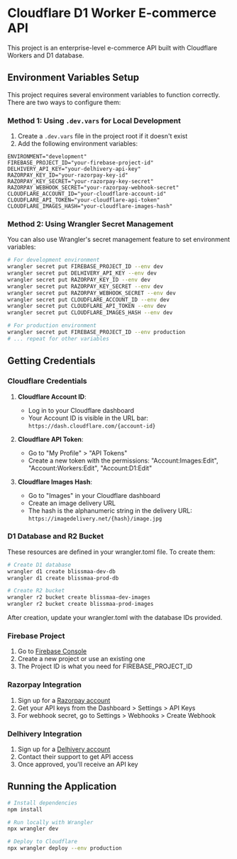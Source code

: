 # Cloudflare D1 Worker E-commerce API

This project is an enterprise-level e-commerce API built with Cloudflare Workers and D1 database.

## Environment Variables Setup

This project requires several environment variables to function correctly. There are two ways to configure them:

### Method 1: Using `.dev.vars` for Local Development

1. Create a `.dev.vars` file in the project root if it doesn't exist
2. Add the following environment variables:

```
ENVIRONMENT="development"
FIREBASE_PROJECT_ID="your-firebase-project-id"
DELHIVERY_API_KEY="your-delhivery-api-key"
RAZORPAY_KEY_ID="your-razorpay-key-id"
RAZORPAY_KEY_SECRET="your-razorpay-key-secret"
RAZORPAY_WEBHOOK_SECRET="your-razorpay-webhook-secret"
CLOUDFLARE_ACCOUNT_ID="your-cloudflare-account-id"
CLOUDFLARE_API_TOKEN="your-cloudflare-api-token"
CLOUDFLARE_IMAGES_HASH="your-cloudflare-images-hash"
```

### Method 2: Using Wrangler Secret Management

You can also use Wrangler's secret management feature to set environment variables:

```bash
# For development environment
wrangler secret put FIREBASE_PROJECT_ID --env dev
wrangler secret put DELHIVERY_API_KEY --env dev
wrangler secret put RAZORPAY_KEY_ID --env dev
wrangler secret put RAZORPAY_KEY_SECRET --env dev
wrangler secret put RAZORPAY_WEBHOOK_SECRET --env dev
wrangler secret put CLOUDFLARE_ACCOUNT_ID --env dev
wrangler secret put CLOUDFLARE_API_TOKEN --env dev
wrangler secret put CLOUDFLARE_IMAGES_HASH --env dev

# For production environment
wrangler secret put FIREBASE_PROJECT_ID --env production
# ... repeat for other variables
```

## Getting Credentials

### Cloudflare Credentials

1. **Cloudflare Account ID**: 
   - Log in to your Cloudflare dashboard
   - Your Account ID is visible in the URL bar: `https://dash.cloudflare.com/{account-id}`

2. **Cloudflare API Token**:
   - Go to "My Profile" > "API Tokens"
   - Create a new token with the permissions: "Account:Images:Edit", "Account:Workers:Edit", "Account:D1:Edit"

3. **Cloudflare Images Hash**:
   - Go to "Images" in your Cloudflare dashboard
   - Create an image delivery URL
   - The hash is the alphanumeric string in the delivery URL: `https://imagedelivery.net/{hash}/image.jpg`

### D1 Database and R2 Bucket

These resources are defined in your wrangler.toml file. To create them:

```bash
# Create D1 database
wrangler d1 create blissmaa-dev-db
wrangler d1 create blissmaa-prod-db

# Create R2 bucket
wrangler r2 bucket create blissmaa-dev-images
wrangler r2 bucket create blissmaa-prod-images
```

After creation, update your wrangler.toml with the database IDs provided.

### Firebase Project

1. Go to [Firebase Console](https://console.firebase.google.com/)
2. Create a new project or use an existing one
3. The Project ID is what you need for FIREBASE_PROJECT_ID

### Razorpay Integration

1. Sign up for a [Razorpay account](https://razorpay.com/)
2. Get your API keys from the Dashboard > Settings > API Keys
3. For webhook secret, go to Settings > Webhooks > Create Webhook

### Delhivery Integration

1. Sign up for a [Delhivery account](https://www.delhivery.com/)
2. Contact their support to get API access
3. Once approved, you'll receive an API key

## Running the Application

```bash
# Install dependencies
npm install

# Run locally with Wrangler
npx wrangler dev

# Deploy to Cloudflare
npx wrangler deploy --env production
```